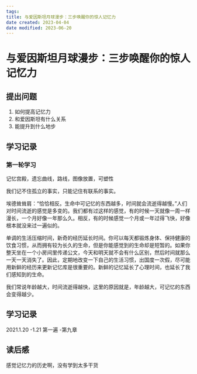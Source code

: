```yaml
---
tags: 
title: 与爱因斯坦月球漫步：三步唤醒你的惊人记忆力
date created: 2023-04-04
date modified: 2023-06-20
---
```


# 与爱因斯坦月球漫步：三步唤醒你的惊人记忆力

## 提出问题

1. 如何提高记忆力
2. 和爱因斯坦有什么关系
3. 能提升到什么地步

## 学习记录

### 第一轮学习

记忆宫殿，遗忘曲线，路线，图像放置，可塑性

我们记不住孤立的事实，只能记住有联系的事实。

埃德耸耸肩：“恰恰相反。生命中可记忆的东西越多，时间就会流逝得越慢。”人们对时间流逝的感觉是多变的。我们都有过这样的感觉，有的时候一天就像一周一样漫长，一个月好像一年那么久。相反，有的时候感觉一个月或一年过得飞快，好像根本就没来过一遍似的。

单调的生活压缩时间，新奇的经历延长时间。你可以每天都锻炼身体、保持健康的饮食习惯，从而拥有较为长久的生命，但是你能感觉到的生命却是短暂的。如果你整天坐在一个小房间里传递公文，今天和明天就不会有什么区别，然后时间就那么一天一天消失了。因此，定期地改变一下自己的生活习惯，出国度一次假，尽可能用新鲜的经历来更新记忆库是很重要的。新鲜的记忆延长了心理时间，也延长了我们感知到的生命。

我们常说年龄越大，时间流逝得越快，这里的原因就是，年龄越大，可记忆的东西会变得越少。

## 学习记录

2021.1.20 -1.21 第一遍 -第九章

## 读后感

感觉记忆力的历史啊，没有学到太多干货
